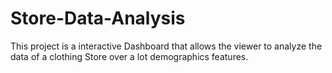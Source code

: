 # Store-Data-Analysis
This project is a interactive Dashboard that allows the viewer to analyze the data of a clothing Store over a lot demographics features.
